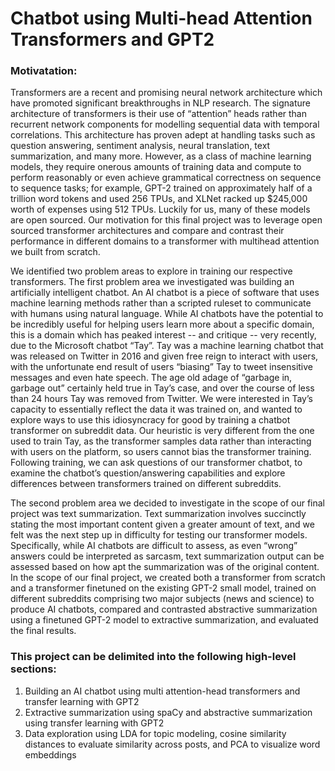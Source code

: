 # Chatbot using Multi-head Attention Transformers and GPT2

### Motivatation:

Transformers are a recent and promising neural network architecture which have promoted significant breakthroughs in NLP research. The signature architecture of transformers is their use of “attention” heads rather than recurrent network components for modelling sequential data with temporal correlations. This architecture has proven adept at handling tasks such as question answering, sentiment analysis, neural translation, text summarization, and many more. However, as a class of machine learning models, they require onerous amounts of training data and compute to perform reasonably or even achieve grammatical correctness on sequence to sequence tasks; for example, GPT-2 trained on approximately half of a trillion word tokens and used 256 TPUs, and XLNet racked up $245,000 worth of expenses using 512 TPUs.
Luckily for us, many of these models are open sourced. Our motivation for this final project was to leverage open sourced transformer architectures and compare and contrast their performance in different domains to a transformer with multihead attention we built from scratch. 

We identified two problem areas to explore in training our respective transformers. The first problem area we investigated was building an artificially intelligent chatbot. An AI chatbot is a piece of software that uses machine learning methods rather than a scripted ruleset to communicate with humans using natural language. While AI chatbots have the potential to be incredibly useful for helping users learn more about a specific domain, this is a domain which has peaked interest -- and critique -- very recently, due to the Microsoft chatbot “Tay”. Tay was a machine learning chatbot that was released on Twitter in 2016 and given free reign to interact with users, with the unfortunate end result of users “biasing” Tay to tweet insensitive messages and even hate speech. The age old adage of “garbage in, garbage out” certainly held true in Tay’s case, and over the course of less than 24 hours Tay was removed from Twitter. We were interested in Tay’s capacity to essentially reflect the data it was trained on, and wanted to explore ways to use this idiosyncracy for good by training a chatbot transformer on subreddit data. Our heuristic is very different from the one used to train Tay, as the transformer samples data rather than interacting with users on the platform, so users cannot bias the transformer training. Following training, we can ask questions of our transformer chatbot, to examine the chatbot’s question/answering capabilities and explore differences between transformers trained on different subreddits. 

The second problem area we decided to investigate in the scope of our final project was text summarization. Text summarization involves succinctly stating the most important content given a greater amount of text, and we felt was the next step up in difficulty for testing our transformer models. Specifically, while AI chatbots are difficult to assess, as even “wrong” answers could be interpreted as sarcasm, text summarization output can be assessed based on how apt the summarization was of the original content. In the scope of our final project, we created both a transformer from scratch and a transformer finetuned on the existing GPT-2 small model, trained on different subreddits comprising two major subjects (news and science) to produce AI chatbots, compared and contrasted abstractive summarization using a finetuned GPT-2 model to extractive summarization, and evaluated the final results. 


### This project can be delimited into the following high-level sections:

1)	Building an AI chatbot using multi attention-head transformers and transfer learning with GPT2
2)	Extractive summarization using spaCy and abstractive summarization using transfer learning with GPT2
3)	Data exploration using LDA for topic modeling, cosine similarity distances to evaluate similarity across posts, and PCA to visualize word embeddings
